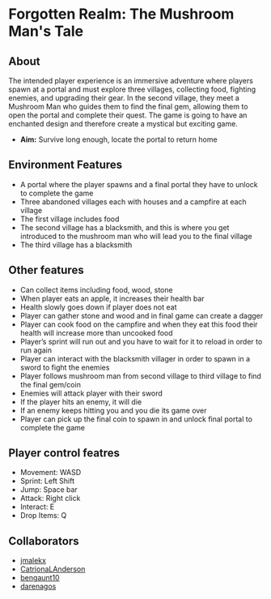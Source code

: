 # Forgotten Realm: The Mushroom Man's Tale
## About
The intended player experience is an immersive adventure where players spawn at a portal and must explore three villages, collecting food, fighting enemies, and upgrading their gear. In the second village, they meet a Mushroom Man who guides them to find the final gem, allowing them to open the portal and complete their quest. The game is going to have an enchanted design and therefore create a mystical but exciting game. 

* **Aim:** Survive long enough, locate the portal to return home

## Environment Features
* A portal where the player spawns and a final portal they have to unlock to complete the game
* Three abandoned villages each with houses and a campfire at each village 
* The first village includes food 
* The second village has a blacksmith, and this is where you get introduced to the mushroom man who will lead you to the final village
* The third village has a blacksmith

## Other features
* Can collect items including food, wood, stone 
* When player eats an apple, it increases their health bar
* Health slowly goes down if player does not eat 
* Player can gather stone and wood and in final game can create a dagger 
* Player can cook food on the campfire and when they eat this food their health will increase more than uncooked food
* Player’s sprint will run out and you have to wait for it to reload in order to run again 
* Player can interact with the blacksmith villager in order to spawn in a sword to fight the enemies 
* Player follows mushroom man from second village to third village to find the final gem/coin
* Enemies will attack player with their sword
* If the player hits an enemy, it will die 
* If an enemy keeps hitting you and you die its game over
* Player can pick up the final coin to spawn in and unlock final portal to complete the game

## Player control featres
* Movement: WASD
* Sprint: Left Shift
* Jump: Space bar
* Attack: Right click
* Interact: E
* Drop Items: Q
  
## Collaborators

- [jmalekx](https://github.com/jmalekx)
- [CatrionaLAnderson](https://github.com/CatrionaLAnderson)
- [bengaunt10](https://github.com/bengaunt10)
- [darenagos](https://github.com/darenagos)
